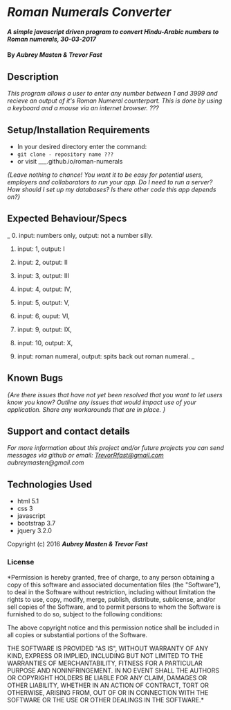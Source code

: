 # _Roman Numerals Converter_

#### _A simple javascript driven program to convert Hindu-Arabic numbers to Roman numerals, 30-03-2017_

#### By _**Aubrey Masten & Trevor Fast**_

## Description

_This program allows a user to enter any number between 1 and 3999 and recieve an output of it's Roman Numeral counterpart. This is done by using a keyboard and a mouse via an internet browser. ???_

## Setup/Installation Requirements

* In your desired directory enter the command:
* `git clone - repository name ???`
* or visit ___.github.io/roman-numerals

_{Leave nothing to chance! You want it to be easy for potential users, employers and collaborators to run your app. Do I need to run a server? How should I set up my databases? Is there other code this app depends on?}_

## Expected Behaviour/Specs

_ 0. input: numbers only, output: not a number silly.

  1. input: 1, output: I

  2. input: 2, output: II

  3. input: 3, output: III

  4. input: 4, output: IV,

  5. input: 5, output: V,

  6. input: 6, ouput: VI,

  7. input: 9, output: IX,

  8. input: 10, output: X,

  9. input: roman numeral, output: spits back out roman numeral. 
  _



## Known Bugs

_{Are there issues that have not yet been resolved that you want to let users know you know?  Outline any issues that would impact use of your application.  Share any workarounds that are in place. }_

## Support and contact details

_For more information about this project and/or future projects you can send messages via github or email: TrevorRfast@gmail.com aubreymasten@gmail.com_

## Technologies Used

* html 5.1
* css 3
* javascript
* bootstrap 3.7
* jquery 3.2.0


Copyright (c) 2016 **_Aubrey Masten & Trevor Fast_**
### License

*Permission is hereby granted, free of charge, to any person obtaining a copy of this software and associated documentation files (the "Software"), to deal in the Software without restriction, including without limitation the rights to use, copy, modify, merge, publish, distribute, sublicense, and/or sell copies of the Software, and to permit persons to whom the Software is furnished to do so, subject to the following conditions:

The above copyright notice and this permission notice shall be included in all copies or substantial portions of the Software.

THE SOFTWARE IS PROVIDED "AS IS", WITHOUT WARRANTY OF ANY KIND, EXPRESS OR IMPLIED, INCLUDING BUT NOT LIMITED TO THE WARRANTIES OF MERCHANTABILITY, FITNESS FOR A PARTICULAR PURPOSE AND NONINFRINGEMENT. IN NO EVENT SHALL THE AUTHORS OR COPYRIGHT HOLDERS BE LIABLE FOR ANY CLAIM, DAMAGES OR OTHER LIABILITY, WHETHER IN AN ACTION OF CONTRACT, TORT OR OTHERWISE, ARISING FROM, OUT OF OR IN CONNECTION WITH THE SOFTWARE OR THE USE OR OTHER DEALINGS IN THE SOFTWARE.*
